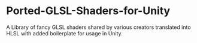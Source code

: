 # Ported-GLSL-Shaders-for-Unity
A Library of fancy GLSL shaders shared by various creators translated into HLSL with added boilerplate for usage in Unity.
